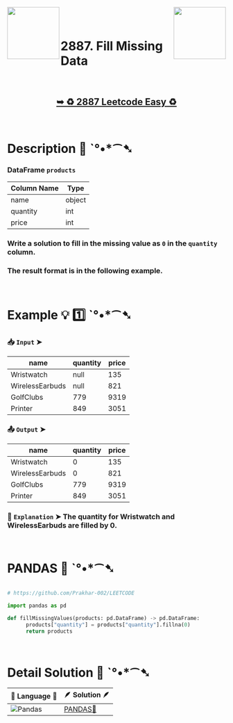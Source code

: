 
[<img align="left" src ="https://github.com/user-attachments/assets/c5e05cce-05ba-4f7d-8cea-67dc1112ab98" width = "120px" />](https://github.com/Prakhar-002/LEETCODE/tree/main/%F0%9F%93%9A%20Study%20%F0%9F%8E%A7%20Plan%20%F0%9F%91%A8%F0%9F%8F%BB%E2%80%8D%F0%9F%92%BB/%F0%9F%A7%AE%20Introduction%20to%20Pandas%20%F0%9F%90%BB%E2%80%8D%E2%9D%84%EF%B8%8F%20Learn%20Basic%20Pandas/%F0%9F%94%AC%20Examine%20Thoroughly%20%F0%9F%A7%AC/04%20Data%20Cleaning/Day%20%E2%9E%BA%2010%20%F0%9F%90%BB%E2%80%8D%E2%9D%84%EF%B8%8F%202886.%20Change%20Data%20Type)
[<img align="right" src ="https://github.com/user-attachments/assets/6614aa7c-a424-4349-b963-2111d9e9aa0d" width = "120px" />](https://github.com/Prakhar-002/LEETCODE/tree/main/%F0%9F%93%9A%20Study%20%F0%9F%8E%A7%20Plan%20%F0%9F%91%A8%F0%9F%8F%BB%E2%80%8D%F0%9F%92%BB/%F0%9F%A7%AE%20Introduction%20to%20Pandas%20%F0%9F%90%BB%E2%80%8D%E2%9D%84%EF%B8%8F%20Learn%20Basic%20Pandas/%F0%9F%94%AC%20Examine%20Thoroughly%20%F0%9F%A7%AC/05%20Table%20Reshaping/Day%20%E2%9E%BA%2012%20%F0%9F%90%BB%E2%80%8D%E2%9D%84%EF%B8%8F%202888.%20Reshape%20Data%20Concatenate)

</br>
</br>

# 2887. Fill Missing Data

</br>

<h2 align="center"> 

<a href="https://leetcode.com/problems/fill-missing-data/?envType=study-plan-v2&envId=introduction-to-pandas&lang=pythondata"><strong>➥ ♻️ 2887 Leetcode Easy ♻️ </strong></a>
</h2>

</br>

# Description 📜 ˋ°•*⁀➷

### DataFrame `products`

| Column Name | Type   |
|-------------|--------|
| name        | object |
| quantity    | int    |
| price       | int    |

### Write a solution to fill in the missing value as `0` in the `quantity` column.

### The result format is in the following example.

</br>

# Example 💡 1️⃣ ˋ°•*⁀➷

  ### 📥 `Input`  ➤ 

| name            | quantity | price |
| --------------- | -------- | ----- |
| Wristwatch      | null     | 135   |
| WirelessEarbuds | null     | 821   |
| GolfClubs       | 779      | 9319  |
| Printer         | 849      | 3051  |

  ### 📤 `Output`  ➤ 

| name            | quantity | price |
| --------------- | -------- | ----- |
| Wristwatch      | 0        | 135   |
| WirelessEarbuds | 0        | 821   |
| GolfClubs       | 779      | 9319  |
| Printer         | 849      | 3051  |

  ### 🔦 `Explanation`  ➤ The quantity for Wristwatch and WirelessEarbuds are filled by 0.

</br>

# PANDAS 🐼 ˋ°•*⁀➷

```python

# https://github.com/Prakhar-002/LEETCODE

import pandas as pd

def fillMissingValues(products: pd.DataFrame) -> pd.DataFrame:
      products["quantity"] = products["quantity"].fillna(0)
      return products

```

</br>

# Detail Solution 🧮 ˋ°•*⁀➷

| 📒 Language 📒  | 🪶 Solution 🪶 |
| ------------- | ------------- |
| ![Pandas](https://img.shields.io/badge/pandas-%23150458.svg?style=for-the-badge&logo=pandas&logoColor=white) | [PANDAS🐼](https://github.com/Prakhar-002/LEETCODE/blob/main/%F0%9F%93%9A%20Study%20%F0%9F%8E%A7%20Plan%20%F0%9F%91%A8%F0%9F%8F%BB%E2%80%8D%F0%9F%92%BB/%F0%9F%A7%AE%20Introduction%20to%20Pandas%20%F0%9F%90%BB%E2%80%8D%E2%9D%84%EF%B8%8F%20Learn%20Basic%20Pandas/%F0%9F%94%AC%20Examine%20Thoroughly%20%F0%9F%A7%AC/04%20Data%20Cleaning/Day%20%E2%9E%BA%2011%20%F0%9F%90%BB%E2%80%8D%E2%9D%84%EF%B8%8F%202887.%20Fill%20Missing%20Data/%F0%9F%90%BC%20Pandas%20-%202887.%20Fill%20Missing%20Data.py) |
